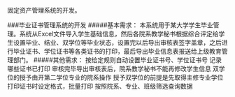 固定资产管理系统的开发。
       
###毕业证书管理系统的开发
#####基本需求：
本系统用于某大学学生毕业管理。系统从Excel文件导入学生基础信息，然后各院系教学秘书根据综合评定给学生设置毕业、结业、双学位等毕业状态，设置完以后导出审核表签字盖章，之后进行毕业证书、学位证书等各类证书的打印，最后导出毕业信息表报送给上级教育管理部门。
#####其他需求：
按给定规则自动设置毕业证书号、学位证书号
记录哪些证书已打印
审核完毕导出审核表后，院系教学秘书不能再修改学生信息
双学位的授予由开第二学位专业的院系操作
授予双学位的前提是先取得主修专业学位
打印证书时设定格式，批量打印
按照院系、专业、班级筛选查询数据



  


